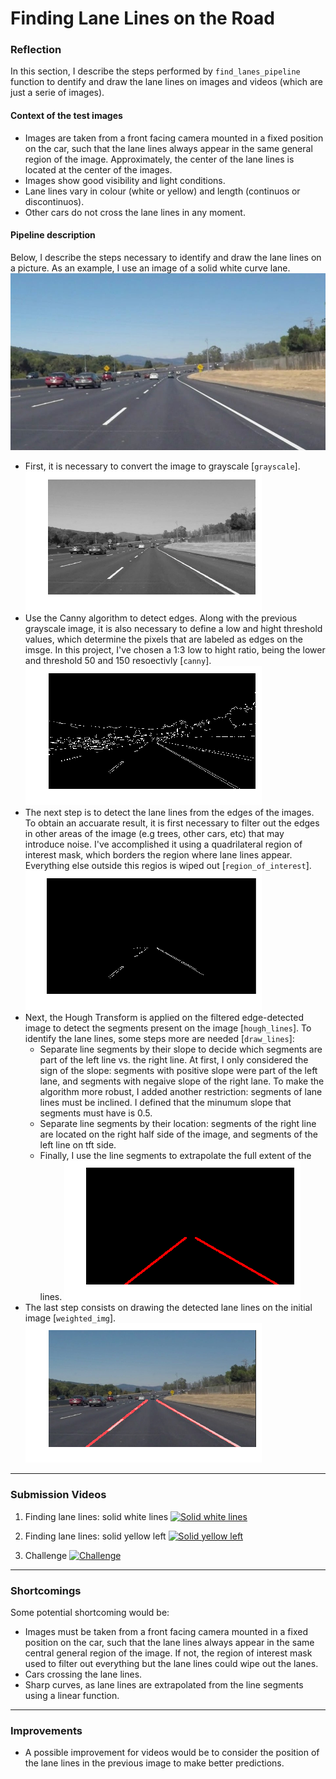 # Finding Lane Lines on the Road

### Reflection

In this section, I describe the steps performed by `find_lanes_pipeline` function to dentify and draw the lane lines on images and videos (which are just a serie of images).


#### Context of the test images
* Images are taken from a front facing camera mounted in a fixed position on the car, such that the lane lines always appear in the same general region of the image. Approximately, the center of the lane lines is located at the center of the images.
* Images show good visibility and light conditions.
* Lane lines vary in colour (white or yellow) and length (continuos or discontinuos). 
* Other cars do not cross the lane lines in any moment.

#### Pipeline description
Below, I describe the steps necessary to identify and draw the lane lines on a picture. As an example, I use an image of a solid white curve lane.
![alt text][start]
* First, it is necessary to convert the image to grayscale [`grayscale`].
![alt text][gray]
* Use the Canny algorithm to detect edges. Along with the previous grayscale image, it is also necessary to define a low and hight threshold values, which determine the pixels that are labeled as edges on the imsge. In this project, I've chosen a 1:3 low to hight ratio, being the lower and threshold 50 and 150 resoectivly [`canny`].
![alt text][edges]
* The next step is to detect the lane lines from the edges of the images. To obtain an accuarate result, it is first necessary to filter out the edges in other areas of the image (e.g trees, other cars, etc) that may introduce noise. I've accomplished it using a quadrilateral region of interest mask, which borders the region where lane lines appear. Everything else outside this regios is wiped out [`region_of_interest`]. 
![alt text][mask]
* Next, the Hough Transform is applied on the filtered edge-detected image to detect the segments present on the image [`hough_lines`]. To identify the lane lines, some steps more are needed [`draw_lines`]:
    * Separate line segments by their slope to decide which segments are part of the left line vs. the right line. At first, I only considered the sign of the slope: segments with positive slope were part of the left lane, and segments with negaive slope of the right lane. To make the algorithm more robust, I added another restriction: segments of lane lines must be inclined. I defined that the minumum slope that segments must have is 0.5.
    * Separate line segments by their location: segments of the right line are located on the right half side of the image, and segments of the left line on tft side.  
    * Finally, I use the line segments to extrapolate the full extent of the lines.
    ![alt text][lines]
* The last step consists on drawing the detected lane lines on the initial image [`weighted_img`].
![alt text][end]

[//]: # (Image References)

[start]: ./test_images/solidWhiteCurve.jpg "Initial image: Solid White Curve"
[gray]: ./examples/solidWhiteCurve_grayscale.jpg "Gray scale"
[edges]: ./examples/solidWhiteCurve_edges.jpg "Edges"
[mask]: ./examples/solidWhiteCurve_mask.jpg "Mask"
[lines]: ./examples/solidWhiteCurve_lines.jpg "Detected lane lines"
[end]: ./examples/solidWhiteCurve_end.jpg "Result"

---

###  Submission Videos

1. Finding lane lines: solid white lines
[![Solid white lines](https://youtu.be/M_dnxvHdv6A.png)](https://youtu.be/M_dnxvHdv6A "Solid white lines - Click to Watch!")


2. Finding lane lines: solid yellow left
[![Solid yellow left](https://youtu.be/q3Dp-TF8yYs.png)](https://youtu.be/q3Dp-TF8yYs "Solid yellow left - Click to Watch!")

3. Challenge
[![Challenge](https://youtu.be/YwUlD8wuwM4.png)](https://youtu.be/YwUlD8wuwM4 "Challenge - Click to Watch!")


---

###  Shortcomings
Some potential shortcoming would be:
* Images must be taken from a front facing camera mounted in a fixed position on the car, such that the lane lines always appear in the same central general region of the image. If not, the region of interest mask used to filter out everything but the lane lines could wipe out the lanes.
* Cars crossing the lane lines.
* Sharp curves, as lane lines are extrapolated from the line segments using a linear function.

---

### Improvements

* A possible improvement for videos would be to consider the position of the lane lines in the previous image to make better predictions.